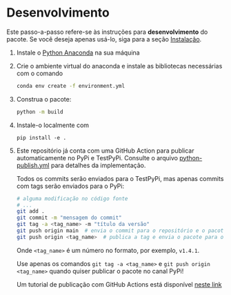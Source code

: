 # Desenvolvimento

Este passo-a-passo refere-se às instruções para **desenvolvimento** do pacote. Se você deseja apenas usá-lo, siga para
a seção [Instalação](#instalação).

1. Instale o [Python Anaconda](https://www.anaconda.com/download) na sua máquina
2. Crie o ambiente virtual do anaconda e instale as bibliotecas necessárias com o comando

   ```bash
   conda env create -f environment.yml
   ```

3. Construa o pacote:

   ```bash
   python -m build
   ```

4. Instale-o localmente com 

   ```
   pip install -e .
   ```

5. Este repositório já conta com uma GitHub Action para publicar automaticamente no PyPi e TestPyPi. Consulte o arquivo 
   [python-publish.yml](.github/workflows/python-publish.yml) para detalhes da implementação.
  
   Todos os commits serão enviados para o TestPyPi, mas apenas commits com tags serão enviados para o PyPi:

   ```bash
   # alguma modificação no código fonte
   # ...
   git add .
   git commit -m "mensagem do commit"
   git tag -a <tag_name> -m "título da versão"
   git push origin main  # envia o commit para o repositório e o pacote para TestPyPi
   git push origin <tag_name>  # publica a tag e envia o pacote para o PyPi
   ```
   
   Onde `<tag_name>` é um número no formato, por exemplo, `v1.4.1`.

   Use apenas os comandos `git tag -a <tag_name>` e `git push origin <tag_name>` quando quiser publicar o pacote no 
   canal PyPi! 

   Um tutorial de publicação com GitHub Actions está disponível 
   [neste link](https://packaging.python.org/en/latest/guides/publishing-package-distribution-releases-using-github-actions-ci-cd-workflows/)